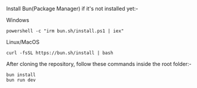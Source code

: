 Install Bun(Package Manager) if it's not installed yet:- 

Windows
```
powershell -c "irm bun.sh/install.ps1 | iex"
```
Linux/MacOS
```
curl -fsSL https://bun.sh/install | bash
```

After cloning the repository, follow these commands inside the root folder:- 
```
bun install
bun run dev
```
